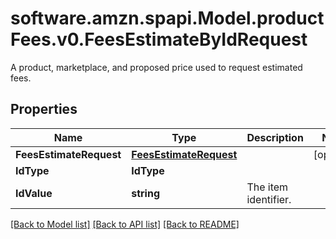 # software.amzn.spapi.Model.productFees.v0.FeesEstimateByIdRequest
A product, marketplace, and proposed price used to request estimated fees.

## Properties

Name | Type | Description | Notes
------------ | ------------- | ------------- | -------------
**FeesEstimateRequest** | [**FeesEstimateRequest**](FeesEstimateRequest.md) |  | [optional] 
**IdType** | **IdType** |  | 
**IdValue** | **string** | The item identifier. | 

[[Back to Model list]](../README.md#documentation-for-models) [[Back to API list]](../README.md#documentation-for-api-endpoints) [[Back to README]](../README.md)

